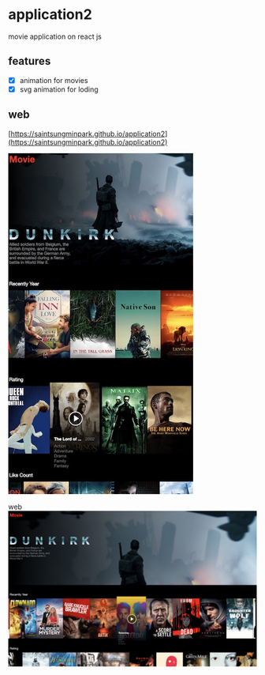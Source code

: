 # application2
movie application on react js

## features
- [x] animation for movies
- [x] svg animation for loding

## web
[https://saintsungminpark.github.io/application2](https://saintsungminpark.github.io/application2)


![ex_screenshot](./screenshot1.jpg)

web
![ex_screenshot](./screenshot2.jpg)
